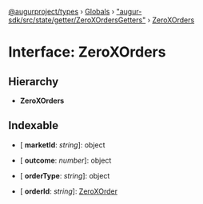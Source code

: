 [@augurproject/types](../README.md) › [Globals](../globals.md) › ["augur-sdk/src/state/getter/ZeroXOrdersGetters"](../modules/_augur_sdk_src_state_getter_zeroxordersgetters_.md) › [ZeroXOrders](_augur_sdk_src_state_getter_zeroxordersgetters_.zeroxorders.md)

# Interface: ZeroXOrders

## Hierarchy

* **ZeroXOrders**

## Indexable

* \[ **marketId**: *string*\]: object

* \[ **outcome**: *number*\]: object

* \[ **orderType**: *string*\]: object

* \[ **orderId**: *string*\]: [ZeroXOrder](_augur_sdk_src_state_getter_zeroxordersgetters_.zeroxorder.md)

